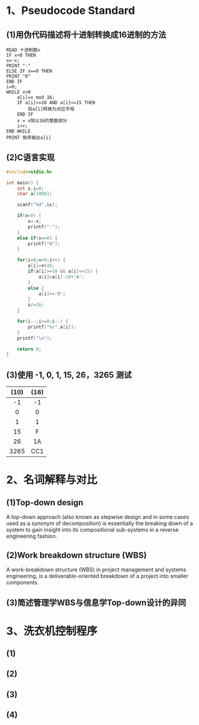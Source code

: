 # 1、Pseudocode Standard
## (1)用伪代码描述将十进制转换成16进制的方法
```
READ 十进制数x
IF x<0 THEN
x=-x;
PRINT "-"
ELSE IF x==0 THEN
PRINT "0"
END IF
i=0;
WHILE x>0
    a[i]=x mod 16;
    IF a[i]>=10 AND a[i]<=15 THEN
        将a[i]转换为对应字母
    END IF
    x = x除以16的整数部分
    i++; 
END WHILE
PRINT 倒序输出a[i]   
```
## (2)C语言实现
```c
#include<stdio.h>

int main() {
    int x,i=0;
    char a[1000];

    scanf("%d",&x);

    if(x<0) {
        x=-x;
        printf("-");
    }
    else if(x==0) {
        printf("0");
    }

    for(i=0;x>0;i++) {
        a[i]=x%16;
        if(a[i]>=10 && a[i]<=15) {
            a[i]=a[i]-10+'A';
        }
        else {
            a[i]+='0';
        }
        x/=16;
    }

    for(i--;i>=0;i--) {
        printf("%c",a[i]);
    }
    printf("\n");

    return 0;
}
```
## (3)使用 -1, 0, 1, 15, 26，3265 测试
|(10)|(16)|
|:--:|:--:|
|-1|-1|
|0|0|
|1|1|
|15|F|
|26|1A|
|3265|CC1|
# 2、名词解释与对比
## (1)Top-down design
A top-down approach (also known as stepwise design and in some cases used as a synonym of decomposition) is essentially the breaking down of a system to gain insight into its compositional sub-systems in a reverse engineering fashion.
## (2)Work breakdown structure (WBS)
A work-breakdown structure (WBS) in project management and systems engineering, is a deliverable-oriented breakdown of a project into smaller components. 
## (3)简述管理学WBS与信息学Top-down设计的异同

# 3、洗衣机控制程序
## (1)

## (2)

## (3)

## (4)
